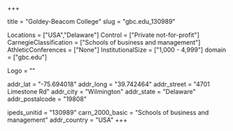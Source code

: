 
+++

title = "Goldey-Beacom College"
slug = "gbc.edu_130989"

Locations = ["USA","Delaware"]
Control = ["Private not-for-profit"]
CarnegieClassification = ["Schools of business and management"]
AthleticConferences = ["None"]
InstitutionalSize = ["1,000 - 4,999"]
domain = ["gbc.edu"]

Logo = ""

addr_lat = "-75.694018"
addr_long = "39.742464"
addr_street = "4701 Limestone Rd"
addr_city = "Wilmington"
addr_state = "Delaware"
addr_postalcode = "19808"

ipeds_unitid = "130989"
carn_2000_basic = "Schools of business and management"
addr_country = "USA"
+++
    
